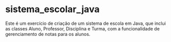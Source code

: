 # sistema_escolar_java
Este é um exercício de criação de um sistema de escola em Java, que inclui as classes Aluno, Professor, Disciplina e Turma, com a funcionalidade de gerenciamento de notas para os alunos.
